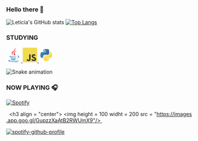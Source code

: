 ### Hello there 👋

<!--
**mareshbard/mareshbard** is a ✨ _special_ ✨ repository because its `README.md` (this file) appears on your GitHub profile.


-->
![Leticia's GitHub stats](https://github-readme-stats.vercel.app/api?username=mareshbard&show_icons=true&theme=tokyonight)
[![Top Langs](https://github-readme-stats.vercel.app/api/top-langs/?username=mareshbard&show_icons=true&theme=tokyonight)](https://github.com/mareshbard/github-readme-stats)

### STUDYING
<p align="left"> <a href="https://www.java.com" target="_blank" rel="noreferrer"> <img src="https://raw.githubusercontent.com/devicons/devicon/master/icons/java/java-original.svg" alt="java" width="40" height="40"/> </a> <a href="https://developer.mozilla.org/en-US/docs/Web/JavaScript" target="_blank" rel="noreferrer"> <img src="https://raw.githubusercontent.com/devicons/devicon/master/icons/javascript/javascript-original.svg" alt="javascript" width="40" height="40"/> </a> <a href="https://www.python.org" target="_blank" rel="noreferrer"> <img src="https://raw.githubusercontent.com/devicons/devicon/master/icons/python/python-original.svg" alt="python" width="40" height="40"/> </a> </p>

![Snake animation](https://github.com/mareshbard/mareshbard/blob/output/github-contribution-grid-snake.svg)

### NOW PLAYING 🎧

[![Spotify](https://github-readme-remake.vercel.app/api/spotify)]([https://open.spotify.com/album/151w1FgRZfnKZA9FEcg9Z3?si=f60d996868124ce2)
<br/>

  <h3 align = "center"> <img height = 100 widht = 200 src = "https://images.app.goo.gl/GupzzXaAtB2RWUmX9"/> </h3>

[![spotify-github-profile](https://spotify-github-profile.vercel.app/api/view?uid=31crmdp5wnipynpayd7hsfkk3s2a&cover_image=true&theme=novatorem&show_offline=false&background_color=000000&interchange=false&bar_color=ffffff&bar_color_cover=false)](https://spotify-github-profile.vercel.app/api/view?uid=31crmdp5wnipynpayd7hsfkk3s2a&redirect=true)
<!--

   